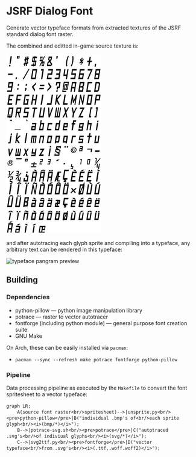 # JSRF Dialog Font
Generate vector typeface formats from extracted textures of the JSRF standard dialog font raster.

The combined and editted in-game source texture is:

![font source texture](media/jsrf-font-accents.png)

and after autotracing each glyph sprite and compiling into a typeface, any arbitrary text can be rendered in this typeface:

![typeface pangram preview](https://user-images.githubusercontent.com/99629389/154042887-4247e733-753e-49ff-ad5a-79423d2eddbd.png)

## Building

### Dependencies
* python-pillow &mdash; python image manipulation library
* potrace &mdash; raster to vector autotracer
* fontforge (including python module) &mdash; general purpose font creation suite 
* GNU Make

On Arch, these can be easily installed via `pacman`:
* `pacman --sync --refresh make potrace fontforge python-pillow`

### Pipeline

Data processing pipeline as executed by the `Makefile` to convert the font spritesheet to a vector typeface:
```mermaid
graph LR;
    A(source font raster<br/>spritesheet)-->|unsprite.py<br/><pre>python-pillow</pre>|B("individual .bmp's of<br/>each sprite glyph<br/><i>(bmp/*)</i>");
    B-->|potrace-svg.sh<br/><pre>potrace</pre>|C("autotraced .svg's<br/>of indiviual glyphs<br/><i>(svg/*)</i>");
    C-->|svg2ttf.py<br/><pre>fontforge</pre>|D("vector typeface<br/>from .svg's<br/><i>(.ttf,.woff.woff2)</i>");
```


